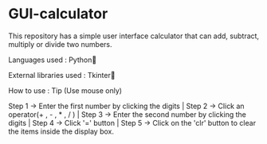 # GUI-calculator
This repository has a simple user interface calculator
that can add, subtract, multiply or divide two numbers.  

Languages used : Python🐍

External libraries used : Tkinter📑

How to use : 
Tip (Use mouse only)

Step 1 -> Enter the first number by clicking the digits  |
Step 2 -> Click an operator(+ , - , * , / )  |
Step 3 -> Enter the second number by clicking the digits  |
Step 4 -> Click '=' button  |
Step 5 -> Click on the 'clr' button to clear the items inside the display box.
